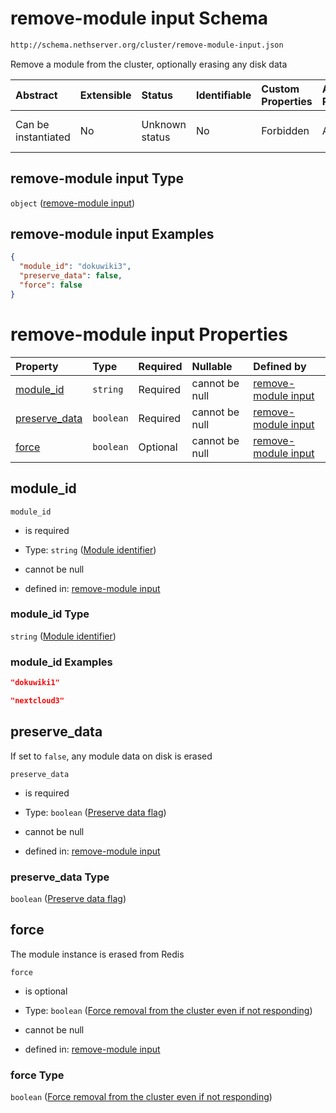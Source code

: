 # remove-module input Schema

```txt
http://schema.nethserver.org/cluster/remove-module-input.json
```

Remove a module from the cluster, optionally erasing any disk data

| Abstract            | Extensible | Status         | Identifiable | Custom Properties | Additional Properties | Access Restrictions | Defined In                                                                          |
| :------------------ | :--------- | :------------- | :----------- | :---------------- | :-------------------- | :------------------ | :---------------------------------------------------------------------------------- |
| Can be instantiated | No         | Unknown status | No           | Forbidden         | Allowed               | none                | [remove-module-input.json](cluster/remove-module-input.json "open original schema") |

## remove-module input Type

`object` ([remove-module input](remove-module-input-1.md))

## remove-module input Examples

```json
{
  "module_id": "dokuwiki3",
  "preserve_data": false,
  "force": false
}
```

# remove-module input Properties

| Property                         | Type      | Required | Nullable       | Defined by                                                                                                                                                                                         |
| :------------------------------- | :-------- | :------- | :------------- | :------------------------------------------------------------------------------------------------------------------------------------------------------------------------------------------------- |
| [module\_id](#module_id)         | `string`  | Required | cannot be null | [remove-module input](remove-module-input-1-properties-module-identifier.md "http://schema.nethserver.org/cluster/remove-module-input.json#/properties/module_id")                                 |
| [preserve\_data](#preserve_data) | `boolean` | Required | cannot be null | [remove-module input](remove-module-input-1-properties-preserve-data-flag.md "http://schema.nethserver.org/cluster/remove-module-input.json#/properties/preserve_data")                            |
| [force](#force)                  | `boolean` | Optional | cannot be null | [remove-module input](remove-module-input-1-properties-force-removal-from-the-cluster-even-if-not-responding.md "http://schema.nethserver.org/cluster/remove-module-input.json#/properties/force") |

## module\_id



`module_id`

*   is required

*   Type: `string` ([Module identifier](remove-module-input-1-properties-module-identifier.md))

*   cannot be null

*   defined in: [remove-module input](remove-module-input-1-properties-module-identifier.md "http://schema.nethserver.org/cluster/remove-module-input.json#/properties/module_id")

### module\_id Type

`string` ([Module identifier](remove-module-input-1-properties-module-identifier.md))

### module\_id Examples

```json
"dokuwiki1"
```

```json
"nextcloud3"
```

## preserve\_data

If set to `false`, any module data on disk is erased

`preserve_data`

*   is required

*   Type: `boolean` ([Preserve data flag](remove-module-input-1-properties-preserve-data-flag.md))

*   cannot be null

*   defined in: [remove-module input](remove-module-input-1-properties-preserve-data-flag.md "http://schema.nethserver.org/cluster/remove-module-input.json#/properties/preserve_data")

### preserve\_data Type

`boolean` ([Preserve data flag](remove-module-input-1-properties-preserve-data-flag.md))

## force

The module instance is erased from Redis

`force`

*   is optional

*   Type: `boolean` ([Force removal from the cluster even if not responding](remove-module-input-1-properties-force-removal-from-the-cluster-even-if-not-responding.md))

*   cannot be null

*   defined in: [remove-module input](remove-module-input-1-properties-force-removal-from-the-cluster-even-if-not-responding.md "http://schema.nethserver.org/cluster/remove-module-input.json#/properties/force")

### force Type

`boolean` ([Force removal from the cluster even if not responding](remove-module-input-1-properties-force-removal-from-the-cluster-even-if-not-responding.md))
